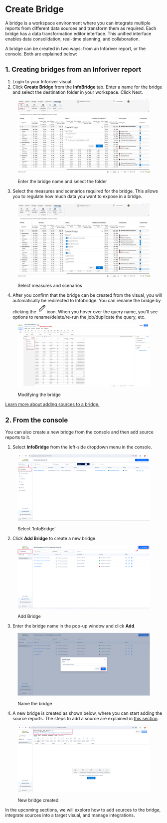 # Create Bridge

A bridge is a workspace environment where you can integrate multiple reports from different data sources and transform them as required. Each bridge has a data transformation editor interface. This unified interface enables data consolidation, real-time planning, and collaboration.

A bridge can be created in two ways: from an Inforiver report, or the console. Both are explained below:

## 1. Creating bridges from an Inforiver report <a href="#id-1.-through-inforiver-console" id="id-1.-through-inforiver-console"></a>

1. Login to your Inforiver visual.
2. &#x20;Click **Create Bridge** from the **InfoBridge** ta&#x62;**.** Enter a name for the bridge and select the destination folder in your workspace. Click Next.

<figure><img src="../.gitbook/assets/image (1086).png" alt=""><figcaption><p>Enter the bridge name and select the folder</p></figcaption></figure>

3. Select the measures and scenarios required for the bridge. This allows you to regulate how much data you want to expose in a bridge.

<figure><img src="../.gitbook/assets/image (1087).png" alt=""><figcaption><p>Select measures and scenarios</p></figcaption></figure>

4. After you confirm that the bridge can be created from the visual, you will automatically be redirected to Infobridge. You can rename the bridge by clicking the <img src="../.gitbook/assets/image (1084).png" alt="" data-size="line">icon. When you hover over the query name, you'll see options to rename/delete/re-run the job/duplicate the query, etc.

<figure><img src="../.gitbook/assets/image (1085).png" alt=""><figcaption><p>Modifying the bridge</p></figcaption></figure>

[Learn more about adding sources to a bridge.](add-source-to-bridge.md)

## 2. From the console

You can also create a new bridge from the console and then add source reports to it.

1. Select **InfoBridge** from the left-side dropdown menu in the console.

<figure><img src="../.gitbook/assets/image (791).png" alt=""><figcaption><p>Select 'InfoBridge'</p></figcaption></figure>

2. Click **Add Bridge** to create a new bridge.

<figure><img src="../.gitbook/assets/image (792).png" alt=""><figcaption><p>Add Bridge</p></figcaption></figure>

3. Enter the bridge name in the pop-up window and click **Add**.

<figure><img src="../.gitbook/assets/image (793).png" alt=""><figcaption><p>Name the bridge</p></figcaption></figure>

4. A new bridge is created as shown below, where you can start adding the source reports. The steps to add a source are explained in [this section](add-source-to-bridge.md).

<figure><img src="../.gitbook/assets/image (794).png" alt=""><figcaption><p>New bridge created</p></figcaption></figure>

In the upcoming sections, we will explore how to add sources to the bridge, integrate sources into a target visual, and manage integrations.&#x20;
